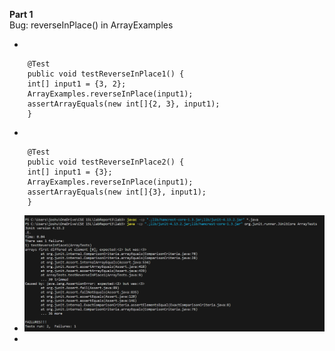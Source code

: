 **Part 1**<br>
Bug: reverseInPlace() in ArrayExamples

- 
```
 	@Test 
	public void testReverseInPlace1() {
    int[] input1 = {3, 2};
    ArrayExamples.reverseInPlace(input1);
    assertArrayEquals(new int[]{2, 3}, input1);
	}
```
- 
```
 	@Test 
	public void testReverseInPlace2() {
    int[] input1 = {3};
    ArrayExamples.reverseInPlace(input1);
    assertArrayEquals(new int[]{3}, input1);
	}
```
  - ![Image](Screenshot20231102172002.png)
  - 
